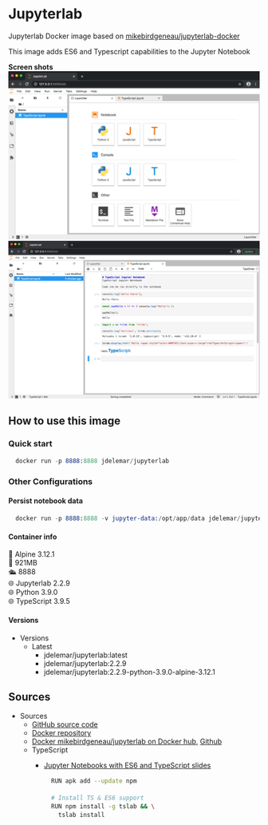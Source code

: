 # Jupyterlab

Jupyterlab Docker image based on [mikebirdgeneau/jupyterlab-docker](https://github.com/mikebirdgeneau/jupyterlab-docker)

This image adds ES6 and Typescript capabilities to the Jupyter Notebook  

**Screen shots**  
![launcher](https://github.com/JDelemar/dockerfiles/blob/master/jupyterlab/images/JupyterLauncher.png)  
![TypeScript](https://github.com/JDelemar/dockerfiles/blob/master/jupyterlab/images/JupyterTypeScript.png)  

## How to use this image

### Quick start

```s
  docker run -p 8888:8888 jdelemar/jupyterlab
```

### Other Configurations

#### Persist notebook data

```s
  docker run -p 8888:8888 -v jupyter-data:/opt/app/data jdelemar/jupyterlab
```

#### Container info

🐧 Alpine 3.12.1  
📏 921MB  
🛳 8888  
🌐 Jupyterlab 2.2.9  
🌐 Python 3.9.0  
🌐 TypeScript 3.9.5  

#### Versions

- Versions
  - Latest
    - jdelemar/jupyterlab:latest
    - jdelemar/jupyterlab:2.2.9
    - jdelemar/jupyterlab:2.2.9-python-3.9.0-alpine-3.12.1

## Sources

- Sources
  - [GitHub source code](https://github.com/JDelemar/dockerfiles/tree/master/jupyterlab)  
  - [Docker repository](https://hub.docker.com/repository/docker/jdelemar/jupyterlab)  
  - [Docker mikebirdgeneau/jupyterlab on Docker hub](https://hub.docker.com/r/mikebirdgeneau/jupyterlab), [Github](https://github.com/mikebirdgeneau/jupyterlab-docker)
  - TypeScript
    - [Jupyter Notebooks with ES6 and TypeScript slides](https://slides.com/yearofmoo/jupyter-notebooks-with-es6-and-typescript/fullscreen)

      ```bash
        RUN apk add --update npm

        # Install TS & ES6 support
        RUN npm install -g tslab && \
          tslab install
      ```
